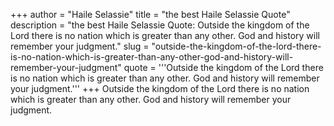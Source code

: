 +++
author = "Haile Selassie"
title = "the best Haile Selassie Quote"
description = "the best Haile Selassie Quote: Outside the kingdom of the Lord there is no nation which is greater than any other. God and history will remember your judgment."
slug = "outside-the-kingdom-of-the-lord-there-is-no-nation-which-is-greater-than-any-other-god-and-history-will-remember-your-judgment"
quote = '''Outside the kingdom of the Lord there is no nation which is greater than any other. God and history will remember your judgment.'''
+++
Outside the kingdom of the Lord there is no nation which is greater than any other. God and history will remember your judgment.
